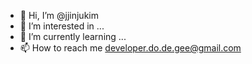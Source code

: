 - 👋 Hi, I’m @jjinjukim
- 👀 I’m interested in ...
- 🌱 I’m currently learning ...
- 📫 How to reach me developer.do.de.gee@gmail.com

<!---
jjinjukim/jjinjukim is a ✨ special ✨ repository because its `README.md` (this file) appears on your GitHub profile.
You can click the Preview link to take a look at your changes.
--->
